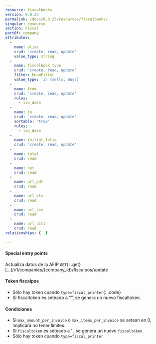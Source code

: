 ```yaml
---
resource: fiscalbooks
version: 0.0.23
permalink: /docs/0.0.23/resources/fiscalbooks/
singular: resource
section: Fiscal
partOf: company
attributes:
  -
    name: alias
    crud: 'create, read, update'
    value_type: string
  -
    name: fiscalbook_type
    crud: 'create, read, update'
    filter: EnumFilter
    value_type: 'in [sells, buys]'
  -
    name: from
    crud: 'create, read, update'
    rules:
      - iso_date
  -
    name: to
    crud: 'create, read, update'
    sortable: 'true'
    rules:
      - iso_date
  -
    name: initial_folio
    crud: 'create, read, update'
  -
    name: total
    crud: read
  -
    name: net
    crud: read
  -
    name: url_pdf
    crud: read
  -
    name: url_xls
    crud: read
  -
    name: url_csv
    crud: read
  -
    name: url_citi
    crud: read
relationships: {  }

---
```


#### Special entry points

Actualiza datos de la AFIP
`GET`{: .get} [...]/v1/companies/{company_id}/fiscalpos/update

#### Token fiscalpos

- Sólo hay token cuando `type=fiscal_printer`{: .code}
- Si fiscaltoken es seteado a "", se genera un nuevo fiscaltoken.

#### Condiciones

- Si `max_amount_per_invoice` o `max_items_per_invoice` se setean en 0, implicará no tener límites.
- Si `fiscaltoken` es seteado a '', se genera un nuevo `fiscaltoken`.
- Sólo hay token cuando `type=fiscal_printer`

